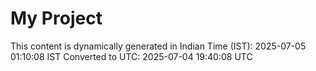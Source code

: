 # My Project

This content is dynamically generated in Indian Time (IST): 2025-07-05 01:10:08 IST
Converted to UTC: 2025-07-04 19:40:08 UTC
